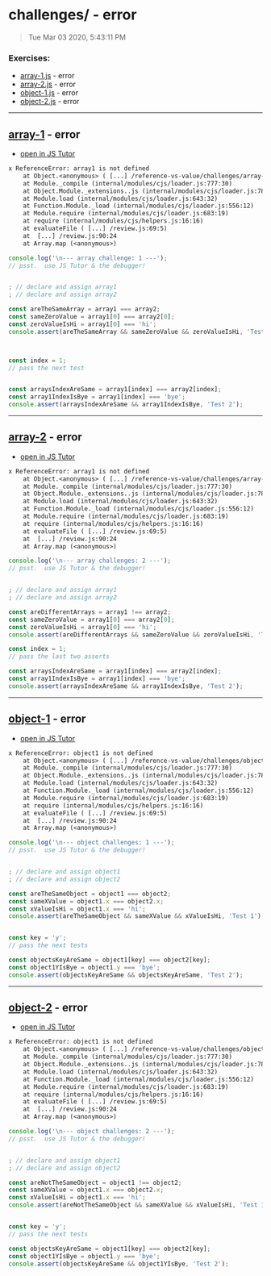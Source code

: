 # challenges/ - error

> Tue Mar 03 2020, 5:43:11 PM

### Exercises:

* [array-1.js](#array-1---error) - error
* [array-2.js](#array-2---error) - error
* [object-1.js](#object-1---error) - error
* [object-2.js](#object-2---error) - error

---

## [array-1](./array-1.js) - error

* [open in JS Tutor](http://www.pythontutor.com/live.html#code=console.log%28'%5Cn---%20array%20challenge%3A%201%20---'%29%3B%0A%2F%2F%20psst.%20%20use%20JS%20Tutor%20%26%20the%20debugger!%0A%0A%0A%3B%20%2F%2F%20declare%20and%20assign%20array1%0A%3B%20%2F%2F%20declare%20and%20assign%20array2%0A%0Aconst%20areTheSameArray%20%3D%20array1%20%3D%3D%3D%20array2%3B%0Aconst%20sameZeroValue%20%3D%20array1%5B0%5D%20%3D%3D%3D%20array2%5B0%5D%3B%0Aconst%20zeroValueIsHi%20%3D%20array1%5B0%5D%20%3D%3D%3D%20'hi'%3B%0Aconsole.assert%28areTheSameArray%20%26%26%20sameZeroValue%20%26%26%20zeroValueIsHi%2C%20'Test%201'%29%3B%0A%0A%0A%0Aconst%20index%20%3D%201%3B%0A%2F%2F%20pass%20the%20next%20test%0A%0A%0Aconst%20arraysIndexAreSame%20%3D%20array1%5Bindex%5D%20%3D%3D%3D%20array2%5Bindex%5D%3B%0Aconst%20array1IndexIsBye%20%3D%20array1%5Bindex%5D%20%3D%3D%3D%20'bye'%3B%0Aconsole.assert%28arraysIndexAreSame%20%26%26%20array1IndexIsBye%2C%20'Test%202'%29%3B%0A&cumulative=false&curInstr=2&heapPrimitives=false&mode=display&origin=opt-live.js&py=js&rawInputLstJSON=%5B%5D&textReferences=false)

```txt
x ReferenceError: array1 is not defined
    at Object.<anonymous> ( [...] /reference-vs-value/challenges/array-1.js:8:25)
    at Module._compile (internal/modules/cjs/loader.js:777:30)
    at Object.Module._extensions..js (internal/modules/cjs/loader.js:788:10)
    at Module.load (internal/modules/cjs/loader.js:643:32)
    at Function.Module._load (internal/modules/cjs/loader.js:556:12)
    at Module.require (internal/modules/cjs/loader.js:683:19)
    at require (internal/modules/cjs/helpers.js:16:16)
    at evaluateFile ( [...] /review.js:69:5)
    at  [...] /review.js:90:24
    at Array.map (<anonymous>)
```

```js
console.log('\n--- array challenge: 1 ---');
// psst.  use JS Tutor & the debugger!


; // declare and assign array1
; // declare and assign array2

const areTheSameArray = array1 === array2;
const sameZeroValue = array1[0] === array2[0];
const zeroValueIsHi = array1[0] === 'hi';
console.assert(areTheSameArray && sameZeroValue && zeroValueIsHi, 'Test 1');



const index = 1;
// pass the next test


const arraysIndexAreSame = array1[index] === array2[index];
const array1IndexIsBye = array1[index] === 'bye';
console.assert(arraysIndexAreSame && array1IndexIsBye, 'Test 2');

```

---

## [array-2](./array-2.js) - error

* [open in JS Tutor](http://www.pythontutor.com/live.html#code=console.log%28'%5Cn---%20array%20challenges%3A%202%20---'%29%3B%0A%2F%2F%20psst.%20%20use%20JS%20Tutor%20%26%20the%20debugger!%0A%0A%0A%3B%20%2F%2F%20declare%20and%20assign%20array1%0A%3B%20%2F%2F%20declare%20and%20assign%20array2%0A%0Aconst%20areDifferentArrays%20%3D%20array1%20!%3D%3D%20array2%3B%0Aconst%20sameZeroValue%20%3D%20array1%5B0%5D%20%3D%3D%3D%20array2%5B0%5D%3B%0Aconst%20zeroValueIsHi%20%3D%20array1%5B0%5D%20%3D%3D%3D%20'hi'%3B%0Aconsole.assert%28areDifferentArrays%20%26%26%20sameZeroValue%20%26%26%20zeroValueIsHi%2C%20'Test%201'%29%3B%0A%0Aconst%20index%20%3D%201%3B%0A%2F%2F%20pass%20the%20last%20two%20asserts%0A%0Aconst%20arraysIndexAreSame%20%3D%20array1%5Bindex%5D%20%3D%3D%3D%20array2%5Bindex%5D%3B%0Aconst%20array1IndexIsBye%20%3D%20array1%5Bindex%5D%20%3D%3D%3D%20'bye'%3B%0Aconsole.assert%28arraysIndexAreSame%20%26%26%20array1IndexIsBye%2C%20'Test%202'%29%3B%0A&cumulative=false&curInstr=2&heapPrimitives=false&mode=display&origin=opt-live.js&py=js&rawInputLstJSON=%5B%5D&textReferences=false)

```txt
x ReferenceError: array1 is not defined
    at Object.<anonymous> ( [...] /reference-vs-value/challenges/array-2.js:8:28)
    at Module._compile (internal/modules/cjs/loader.js:777:30)
    at Object.Module._extensions..js (internal/modules/cjs/loader.js:788:10)
    at Module.load (internal/modules/cjs/loader.js:643:32)
    at Function.Module._load (internal/modules/cjs/loader.js:556:12)
    at Module.require (internal/modules/cjs/loader.js:683:19)
    at require (internal/modules/cjs/helpers.js:16:16)
    at evaluateFile ( [...] /review.js:69:5)
    at  [...] /review.js:90:24
    at Array.map (<anonymous>)
```

```js
console.log('\n--- array challenges: 2 ---');
// psst.  use JS Tutor & the debugger!


; // declare and assign array1
; // declare and assign array2

const areDifferentArrays = array1 !== array2;
const sameZeroValue = array1[0] === array2[0];
const zeroValueIsHi = array1[0] === 'hi';
console.assert(areDifferentArrays && sameZeroValue && zeroValueIsHi, 'Test 1');

const index = 1;
// pass the last two asserts

const arraysIndexAreSame = array1[index] === array2[index];
const array1IndexIsBye = array1[index] === 'bye';
console.assert(arraysIndexAreSame && array1IndexIsBye, 'Test 2');

```

---

## [object-1](./object-1.js) - error

* [open in JS Tutor](http://www.pythontutor.com/live.html#code=console.log%28'%5Cn---%20object%20challenges%3A%201%20---'%29%3B%0A%2F%2F%20psst.%20%20use%20JS%20Tutor%20%26%20the%20debugger!%0A%0A%0A%3B%20%2F%2F%20declare%20and%20assign%20object1%0A%3B%20%2F%2F%20declare%20and%20assign%20object2%0A%0Aconst%20areTheSameObject%20%3D%20object1%20%3D%3D%3D%20object2%3B%0Aconst%20sameXValue%20%3D%20object1.x%20%3D%3D%3D%20object2.x%3B%0Aconst%20xValueIsHi%20%3D%20object1.x%20%3D%3D%3D%20'hi'%3B%0Aconsole.assert%28areTheSameObject%20%26%26%20sameXValue%20%26%26%20xValueIsHi%2C%20'Test%201'%29%3B%0A%0A%0Aconst%20key%20%3D%20'y'%3B%0A%2F%2F%20pass%20the%20next%20tests%0A%0Aconst%20objectsKeyAreSame%20%3D%20object1%5Bkey%5D%20%3D%3D%3D%20object2%5Bkey%5D%3B%0Aconst%20object1YIsBye%20%3D%20object1.y%20%3D%3D%3D%20'bye'%3B%0Aconsole.assert%28objectsKeyAreSame%20%26%26%20objectsKeyAreSame%2C%20'Test%202'%29%3B%0A&cumulative=false&curInstr=2&heapPrimitives=false&mode=display&origin=opt-live.js&py=js&rawInputLstJSON=%5B%5D&textReferences=false)

```txt
x ReferenceError: object1 is not defined
    at Object.<anonymous> ( [...] /reference-vs-value/challenges/object-1.js:8:26)
    at Module._compile (internal/modules/cjs/loader.js:777:30)
    at Object.Module._extensions..js (internal/modules/cjs/loader.js:788:10)
    at Module.load (internal/modules/cjs/loader.js:643:32)
    at Function.Module._load (internal/modules/cjs/loader.js:556:12)
    at Module.require (internal/modules/cjs/loader.js:683:19)
    at require (internal/modules/cjs/helpers.js:16:16)
    at evaluateFile ( [...] /review.js:69:5)
    at  [...] /review.js:90:24
    at Array.map (<anonymous>)
```

```js
console.log('\n--- object challenges: 1 ---');
// psst.  use JS Tutor & the debugger!


; // declare and assign object1
; // declare and assign object2

const areTheSameObject = object1 === object2;
const sameXValue = object1.x === object2.x;
const xValueIsHi = object1.x === 'hi';
console.assert(areTheSameObject && sameXValue && xValueIsHi, 'Test 1');


const key = 'y';
// pass the next tests

const objectsKeyAreSame = object1[key] === object2[key];
const object1YIsBye = object1.y === 'bye';
console.assert(objectsKeyAreSame && objectsKeyAreSame, 'Test 2');

```

---

## [object-2](./object-2.js) - error

* [open in JS Tutor](http://www.pythontutor.com/live.html#code=console.log%28'%5Cn---%20object%20challenges%3A%202%20---'%29%3B%0A%2F%2F%20psst.%20%20use%20JS%20Tutor%20%26%20the%20debugger!%0A%0A%0A%3B%20%2F%2F%20declare%20and%20assign%20object1%0A%3B%20%2F%2F%20declare%20and%20assign%20object2%0A%0Aconst%20areNotTheSameObject%20%3D%20object1%20!%3D%3D%20object2%3B%0Aconst%20sameXValue%20%3D%20object1.x%20%3D%3D%3D%20object2.x%3B%0Aconst%20xValueIsHi%20%3D%20object1.x%20%3D%3D%3D%20'hi'%3B%0Aconsole.assert%28areNotTheSameObject%20%26%26%20sameXValue%20%26%26%20xValueIsHi%2C%20'Test%201'%29%3B%0A%0A%0Aconst%20key%20%3D%20'y'%3B%0A%2F%2F%20pass%20the%20next%20tests%0A%0Aconst%20objectsKeyAreSame%20%3D%20object1%5Bkey%5D%20%3D%3D%3D%20object2%5Bkey%5D%3B%0Aconst%20object1YIsBye%20%3D%20object1.y%20%3D%3D%3D%20'bye'%3B%0Aconsole.assert%28objectsKeyAreSame%20%26%26%20object1YIsBye%2C%20'Test%202'%29%3B%0A&cumulative=false&curInstr=2&heapPrimitives=false&mode=display&origin=opt-live.js&py=js&rawInputLstJSON=%5B%5D&textReferences=false)

```txt
x ReferenceError: object1 is not defined
    at Object.<anonymous> ( [...] /reference-vs-value/challenges/object-2.js:8:29)
    at Module._compile (internal/modules/cjs/loader.js:777:30)
    at Object.Module._extensions..js (internal/modules/cjs/loader.js:788:10)
    at Module.load (internal/modules/cjs/loader.js:643:32)
    at Function.Module._load (internal/modules/cjs/loader.js:556:12)
    at Module.require (internal/modules/cjs/loader.js:683:19)
    at require (internal/modules/cjs/helpers.js:16:16)
    at evaluateFile ( [...] /review.js:69:5)
    at  [...] /review.js:90:24
    at Array.map (<anonymous>)
```

```js
console.log('\n--- object challenges: 2 ---');
// psst.  use JS Tutor & the debugger!


; // declare and assign object1
; // declare and assign object2

const areNotTheSameObject = object1 !== object2;
const sameXValue = object1.x === object2.x;
const xValueIsHi = object1.x === 'hi';
console.assert(areNotTheSameObject && sameXValue && xValueIsHi, 'Test 1');


const key = 'y';
// pass the next tests

const objectsKeyAreSame = object1[key] === object2[key];
const object1YIsBye = object1.y === 'bye';
console.assert(objectsKeyAreSame && object1YIsBye, 'Test 2');

```

